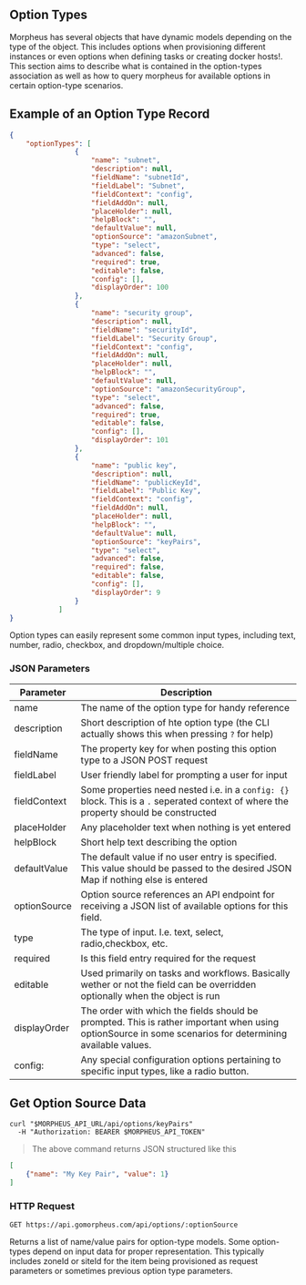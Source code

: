 ## Option Types

Morpheus has several objects that have dynamic models depending on the type of the object. This includes options when provisioning different instances or even options when defining tasks or creating docker hosts!. This section aims to describe what is contained in the option-types association as well as how to query morpheus for available options in certain option-type scenarios.

## Example of an Option Type Record

```json
{
	"optionTypes": [
                {
                    "name": "subnet",
                    "description": null,
                    "fieldName": "subnetId",
                    "fieldLabel": "Subnet",
                    "fieldContext": "config",
                    "fieldAddOn": null,
                    "placeHolder": null,
                    "helpBlock": "",
                    "defaultValue": null,
                    "optionSource": "amazonSubnet",
                    "type": "select",
                    "advanced": false,
                    "required": true,
                    "editable": false,
                    "config": [],
                    "displayOrder": 100
                },
                {
                    "name": "security group",
                    "description": null,
                    "fieldName": "securityId",
                    "fieldLabel": "Security Group",
                    "fieldContext": "config",
                    "fieldAddOn": null,
                    "placeHolder": null,
                    "helpBlock": "",
                    "defaultValue": null,
                    "optionSource": "amazonSecurityGroup",
                    "type": "select",
                    "advanced": false,
                    "required": true,
                    "editable": false,
                    "config": [],
                    "displayOrder": 101
                },
                {
                    "name": "public key",
                    "description": null,
                    "fieldName": "publicKeyId",
                    "fieldLabel": "Public Key",
                    "fieldContext": "config",
                    "fieldAddOn": null,
                    "placeHolder": null,
                    "helpBlock": "",
                    "defaultValue": null,
                    "optionSource": "keyPairs",
                    "type": "select",
                    "advanced": false,
                    "required": false,
                    "editable": false,
                    "config": [],
                    "displayOrder": 9
                }
            ]
}
```


Option types can easily represent some common input types, including text, number, radio, checkbox, and dropdown/multiple choice.


### JSON Parameters

Parameter   | Description
---------   | -----------
name        | The name of the option type for handy reference
description | Short description of hte option type (the CLI actually shows this when pressing `?` for help)
fieldName   | The property key for when posting this option type to a JSON POST request
fieldLabel  | User friendly label for prompting a user for input
fieldContext | Some properties need nested i.e. in a `config: {}` block. This is a `.` seperated context of where the property should be constructed
placeHolder | Any placeholder text when nothing is yet entered
helpBlock  | Short help text describing the option
defaultValue | The default value if no user entry is specified. This value should be passed to the desired JSON Map if nothing else is entered
optionSource | Option source references an API endpoint for receiving a JSON list of available options for this field.
type         | The type of input. I.e. text, select, radio,checkbox, etc.
required     | Is this field entry required for the request
editable     | Used primarily on tasks and workflows. Basically wether or not the field can be overridden optionally when the object is run
displayOrder | The order with which the fields should be prompted. This is rather important when using optionSource in some scenarios for determining available values.
config:      | Any special configuration options pertaining to specific input types, like a radio button.

## Get Option Source Data

```shell
curl "$MORPHEUS_API_URL/api/options/keyPairs"
  -H "Authorization: BEARER $MORPHEUS_API_TOKEN"
```

> The above command returns JSON structured like this

```json
[
	{"name": "My Key Pair", "value": 1}
]
```


### HTTP Request

`GET https://api.gomorpheus.com/api/options/:optionSource`

Returns a list of name/value pairs for option-type models. Some option-types depend on input data for proper representation. This typically includes zoneId or siteId for the item being provisioned as request parameters or sometimes previous option type parameters.